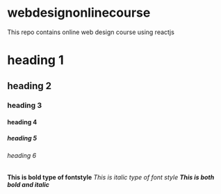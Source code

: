 # webdesignonlinecourse
This repo contains online web design course using reactjs
# heading 1
## heading 2
### heading 3
#### heading 4
##### heading 5
###### heading 6
 
**This is bold type of fontstyle**
*This is italic type of font style*
***This is both bold and italic***
